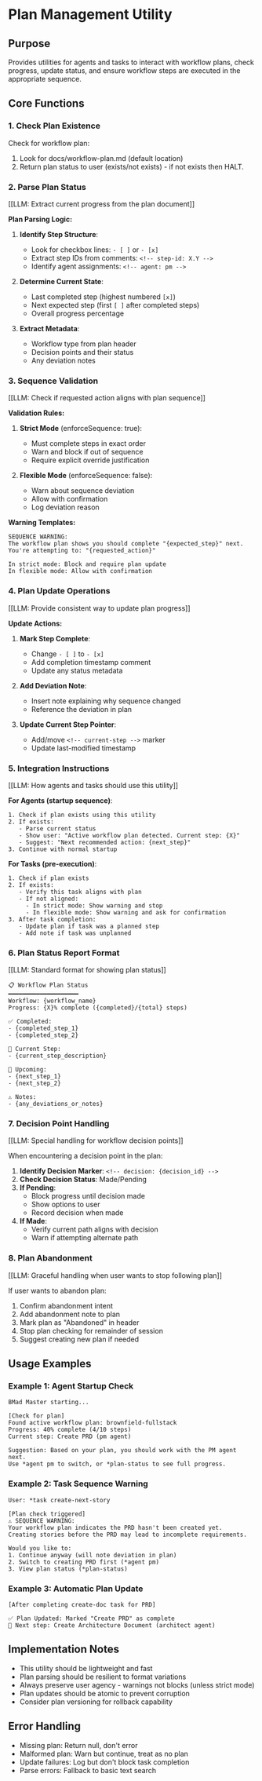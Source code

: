 # Plan Management Utility

## Purpose

Provides utilities for agents and tasks to interact with workflow plans, check progress, update status, and ensure workflow steps are executed in the appropriate sequence.

## Core Functions

### 1. Check Plan Existence

Check for workflow plan:

1. Look for docs/workflow-plan.md (default location)
2. Return plan status to user (exists/not exists) - if not exists then HALT.

### 2. Parse Plan Status

[[LLM: Extract current progress from the plan document]]

**Plan Parsing Logic:**

1. **Identify Step Structure**:
   - Look for checkbox lines: `- [ ]` or `- [x]`
   - Extract step IDs from comments: `<!-- step-id: X.Y -->`
   - Identify agent assignments: `<!-- agent: pm -->`

2. **Determine Current State**:
   - Last completed step (highest numbered `[x]`)
   - Next expected step (first `[ ]` after completed steps)
   - Overall progress percentage

3. **Extract Metadata**:
   - Workflow type from plan header
   - Decision points and their status
   - Any deviation notes

### 3. Sequence Validation

[[LLM: Check if requested action aligns with plan sequence]]

**Validation Rules:**

1. **Strict Mode** (enforceSequence: true):
   - Must complete steps in exact order
   - Warn and block if out of sequence
   - Require explicit override justification

2. **Flexible Mode** (enforceSequence: false):
   - Warn about sequence deviation
   - Allow with confirmation
   - Log deviation reason

**Warning Templates:**

```text
SEQUENCE WARNING: 
The workflow plan shows you should complete "{expected_step}" next.
You're attempting to: "{requested_action}"

In strict mode: Block and require plan update
In flexible mode: Allow with confirmation
```

### 4. Plan Update Operations

[[LLM: Provide consistent way to update plan progress]]

**Update Actions:**

1. **Mark Step Complete**:
   - Change `- [ ]` to `- [x]`
   - Add completion timestamp comment
   - Update any status metadata

2. **Add Deviation Note**:
   - Insert note explaining why sequence changed
   - Reference the deviation in plan

3. **Update Current Step Pointer**:
   - Add/move `<!-- current-step -->` marker
   - Update last-modified timestamp

### 5. Integration Instructions

[[LLM: How agents and tasks should use this utility]]

**For Agents (startup sequence)**:

```text
1. Check if plan exists using this utility
2. If exists:
   - Parse current status
   - Show user: "Active workflow plan detected. Current step: {X}"
   - Suggest: "Next recommended action: {next_step}"
3. Continue with normal startup
```

**For Tasks (pre-execution)**:

```text
1. Check if plan exists
2. If exists:
   - Verify this task aligns with plan
   - If not aligned:
     - In strict mode: Show warning and stop
     - In flexible mode: Show warning and ask for confirmation
3. After task completion:
   - Update plan if task was a planned step
   - Add note if task was unplanned
```

### 6. Plan Status Report Format

[[LLM: Standard format for showing plan status]]

```text
📋 Workflow Plan Status
━━━━━━━━━━━━━━━━━━━━
Workflow: {workflow_name}
Progress: {X}% complete ({completed}/{total} steps)

✅ Completed:
- {completed_step_1}
- {completed_step_2}

🔄 Current Step:
- {current_step_description}

📌 Upcoming:
- {next_step_1}
- {next_step_2}

⚠️ Notes:
- {any_deviations_or_notes}
```

### 7. Decision Point Handling

[[LLM: Special handling for workflow decision points]]

When encountering a decision point in the plan:

1. **Identify Decision Marker**: `<!-- decision: {decision_id} -->`
2. **Check Decision Status**: Made/Pending
3. **If Pending**: 
   - Block progress until decision made
   - Show options to user
   - Record decision when made
4. **If Made**: 
   - Verify current path aligns with decision
   - Warn if attempting alternate path

### 8. Plan Abandonment

[[LLM: Graceful handling when user wants to stop following plan]]

If user wants to abandon plan:

1. Confirm abandonment intent
2. Add abandonment note to plan
3. Mark plan as "Abandoned" in header
4. Stop plan checking for remainder of session
5. Suggest creating new plan if needed

## Usage Examples

### Example 1: Agent Startup Check

```text
BMad Master starting...

[Check for plan]
Found active workflow plan: brownfield-fullstack
Progress: 40% complete (4/10 steps)
Current step: Create PRD (pm agent)

Suggestion: Based on your plan, you should work with the PM agent next.
Use *agent pm to switch, or *plan-status to see full progress.
```

### Example 2: Task Sequence Warning

```text
User: *task create-next-story

[Plan check triggered]
⚠️ SEQUENCE WARNING: 
Your workflow plan indicates the PRD hasn't been created yet.
Creating stories before the PRD may lead to incomplete requirements.

Would you like to:
1. Continue anyway (will note deviation in plan)
2. Switch to creating PRD first (*agent pm)
3. View plan status (*plan-status)
```

### Example 3: Automatic Plan Update

```text
[After completing create-doc task for PRD]

✅ Plan Updated: Marked "Create PRD" as complete
📍 Next step: Create Architecture Document (architect agent)
```

## Implementation Notes

- This utility should be lightweight and fast
- Plan parsing should be resilient to format variations
- Always preserve user agency - warnings not blocks (unless strict mode)
- Plan updates should be atomic to prevent corruption
- Consider plan versioning for rollback capability

## Error Handling

- Missing plan: Return null, don't error
- Malformed plan: Warn but continue, treat as no plan
- Update failures: Log but don't block task completion
- Parse errors: Fallback to basic text search